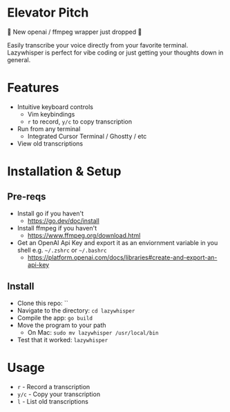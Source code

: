 # Elevator Pitch
🚨 New openai / ffmpeg wrapper just dropped 🚨  

Easily transcribe your voice directly from your favorite terminal. Lazywhisper is perfect for vibe coding or just getting your thoughts down in general.

# Features
- Intuitive keyboard controls
  - Vim keybindings 
  - `r` to record, `y/c` to copy transcription
- Run from any terminal 
  - Integrated Cursor Terminal / Ghostty / etc
- View old transcriptions

# Installation & Setup
## Pre-reqs
- Install go if you haven't
  - https://go.dev/doc/install
- Install ffmpeg if you haven't 
  - https://www.ffmpeg.org/download.html
- Get an OpenAI Api Key and export it as an enviornment variable in you shell e.g. `~/.zshrc` or `~/.bashrc`
  - https://platform.openai.com/docs/libraries#create-and-export-an-api-key

## Install
- Clone this repo: ``
- Navigate to the directory: `cd lazywhisper`
- Compile the app: `go build` 
- Move the program to your path
  - On Mac: `sudo mv lazywhisper /usr/local/bin`
- Test that it worked: `lazywhisper`

# Usage
- `r` - Record a transcription
- `y/c` - Copy your transcription
- `l` - List old transcriptions